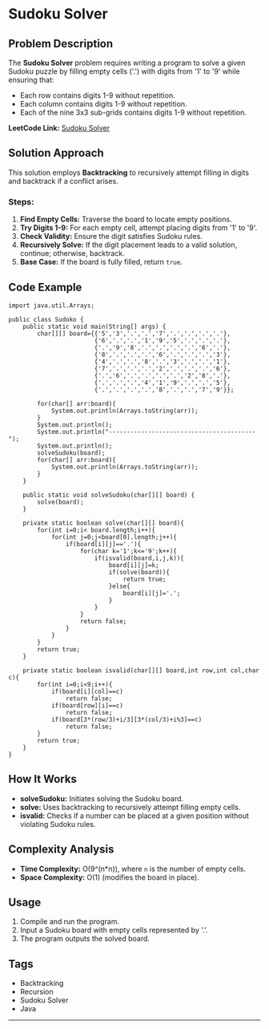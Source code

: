 # Sudoku Solver

## Problem Description
The **Sudoku Solver** problem requires writing a program to solve a given Sudoku puzzle by filling empty cells ('.') with digits from '1' to '9' while ensuring that:
- Each row contains digits 1-9 without repetition.
- Each column contains digits 1-9 without repetition.
- Each of the nine 3x3 sub-grids contains digits 1-9 without repetition.

**LeetCode Link:** [Sudoku Solver](https://leetcode.com/problems/sudoku-solver/description/)

## Solution Approach
This solution employs **Backtracking** to recursively attempt filling in digits and backtrack if a conflict arises.

### Steps:
1. **Find Empty Cells:** Traverse the board to locate empty positions.
2. **Try Digits 1-9:** For each empty cell, attempt placing digits from '1' to '9'.
3. **Check Validity:** Ensure the digit satisfies Sudoku rules.
4. **Recursively Solve:** If the digit placement leads to a valid solution, continue; otherwise, backtrack.
5. **Base Case:** If the board is fully filled, return `true`.

## Code Example
```java[]
import java.util.Arrays;

public class Sudoko {
    public static void main(String[] args) {
        char[][] board={{'5','3','.','.','7','.','.','.','.'},
                        {'6','.','.','1','9','5','.','.','.'},
                        {'.','9','8','.','.','.','.','6','.'},
                        {'8','.','.','.','6','.','.','.','3'},
                        {'4','.','.','8','.','3','.','.','1'},
                        {'7','.','.','.','2','.','.','.','6'},
                        {'.','6','.','.','.','.','2','8','.'},
                        {'.','.','.','4','1','9','.','.','5'},
                        {'.','.','.','.','8','.','.','7','9'}};
        
        for(char[] arr:board){
            System.out.println(Arrays.toString(arr));
        }
        System.out.println();
        System.out.println("-----------------------------------------");
        System.out.println();
        solveSudoku(board);
        for(char[] arr:board){
            System.out.println(Arrays.toString(arr));
        }
    }
    
    public static void solveSudoku(char[][] board) {
        solve(board);
    }
    
    private static boolean solve(char[][] board){
        for(int i=0;i< board.length;i++){
            for(int j=0;j<board[0].length;j++){
                if(board[i][j]=='.'){
                    for(char k='1';k<='9';k++){
                        if(isvalid(board,i,j,k)){
                            board[i][j]=k;
                            if(solve(board)){
                                return true;
                            }else{
                                board[i][j]='.';
                            }
                        }
                    }
                    return false;
                }
            }
        }
        return true;
    }
    
    private static boolean isvalid(char[][] board,int row,int col,char c){
        for(int i=0;i<9;i++){
            if(board[i][col]==c)
                return false;
            if(board[row][i]==c)
                return false;
            if(board[3*(row/3)+i/3][3*(col/3)+i%3]==c)
                return false;
        }
        return true;
    }
}
```

## How It Works
- **solveSudoku:** Initiates solving the Sudoku board.
- **solve:** Uses backtracking to recursively attempt filling empty cells.
- **isvalid:** Checks if a number can be placed at a given position without violating Sudoku rules.

## Complexity Analysis
- **Time Complexity:** O(9^(n*n)), where `n` is the number of empty cells.
- **Space Complexity:** O(1) (modifies the board in place).

## Usage
1. Compile and run the program.
2. Input a Sudoku board with empty cells represented by '.'.
3. The program outputs the solved board.

## Tags
- Backtracking
- Recursion
- Sudoku Solver
- Java

---
